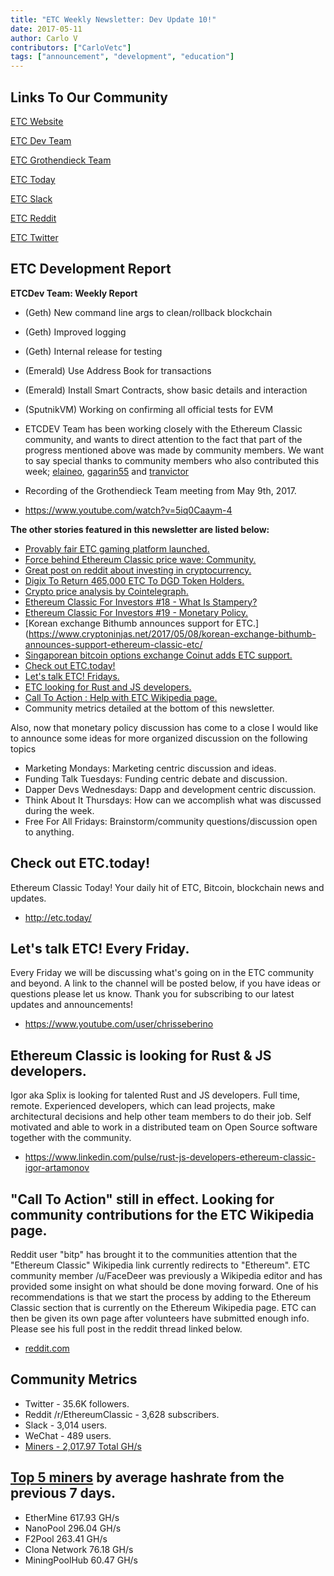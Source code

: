 ```yaml
---
title: "ETC Weekly Newsletter: Dev Update 10!"
date: 2017-05-11
author: Carlo V
contributors: ["CarloVetc"]
tags: ["announcement", "development", "education"]
---
```



## **Links To Our Community** 

[ETC Website](https://ethereumclassic.github.io/)

[ETC Dev Team](https://www.etcdevteam.com/)

[ETC Grothendieck Team](https://iohk.io/projects/ethereum-classic/#team)

[ETC Today](http://etc.today/)

[ETC Slack](https://ethereumclassic.herokuapp.com/)

[ETC Reddit](https://www.reddit.com/r/EthereumClassic/)

[ETC Twitter](http://twitter.com/eth_classic)



## **ETC Development Report**

**ETCDev Team: Weekly Report**


* (Geth) New command line args to clean/rollback blockchain

* (Geth) Improved logging

* (Geth) Internal release for testing

* (Emerald) Use Address Book for transactions

* (Emerald) Install Smart Contracts, show basic details and interaction

* (SputnikVM) Working on confirming all official tests for EVM


* ETCDEV Team has been working closely with the Ethereum Classic community, and wants to direct attention to the fact that part of the progress mentioned above was made by community members. We want to say special thanks to community members who also contributed this week; [elaineo](https://github.com/elaineo), [gagarin55](https://github.com/gagarin55) and [tranvictor](https://github.com/tranvictor)

* Recording of the Grothendieck Team meeting from May 9th, 2017.  
* https://www.youtube.com/watch?v=5iq0Caaym-4

**The other stories featured in this newsletter are listed below:** 

* [Provably fair ETC gaming platform launched.](https://bitcointalk.org/index.php?topic=1907827.0)
* [Force behind Ethereum Classic price wave: Community.](https://cointelegraph.com/news/force-behind-ethereum-classic-price-wave-community)
* [Great post on reddit about investing in cryptocurrency.](https://www.reddit.com/r/investing/comments/6acolz/cryptocurrencies_and_the_circle_of_competence/)
* [Digix To Return 465,000 ETC To DGD Token Holders.](http://news.8btc.com/digix-to-return-465000-etc-to-dgd-token-holders)
* [Crypto price analysis by Cointelegraph.](https://cointelegraph.com/news/price-analysis-for-05052017-btc-eth-etc-ltc)
* [ Ethereum Classic For Investors #18 - What Is Stampery?](https://www.youtube.com/watch?v=5xT81ktJXPI)
* [Ethereum Classic For Investors #19 - Monetary Policy.](https://www.youtube.com/watch?v=KX0iI9f-ST8)
* [Korean exchange Bithumb announces support for ETC.](https://www.cryptoninjas.net/2017/05/08/korean-exchange-bithumb-announces-support-ethereum-classic-etc/
* [Singaporean bitcoin options exchange Coinut adds ETC support.](http://www.econotimes.com/Singaporean-bitcoin-options-exchange-Coinut-adds-ETC-support-688329)
* [Check out ETC.today!](http://etc.today/)
* [Let's talk ETC! Fridays.](https://www.youtube.com/user/chrisseberino)
* [ETC looking for Rust and JS developers.](https://www.linkedin.com/pulse/rust-js-developers-ethereum-classic-igor-artamonov)
* [Call To  Action :  Help with ETC Wikipedia page.](https://www.reddit.com/r/EthereumClassic/comments/5bsj3c/ethereum_classic_redirects_to_ethereum_on/)
* Community metrics detailed at the bottom of this newsletter.

Also, now that monetary policy discussion has come to a close I would like to announce some ideas for more organized discussion on the following topics

* Marketing Mondays: Marketing centric discussion and ideas.
* Funding Talk Tuesdays: Funding centric debate and discussion.
* Dapper Devs Wednesdays: Dapp and development centric discussion. 
* Think About It Thursdays: How can we accomplish what was  discussed during the week.
* Free For All Fridays: Brainstorm/community questions/discussion open to anything.


## **Check out ETC.today!**

Ethereum Classic Today! Your daily hit of ETC, Bitcoin, blockchain news and updates.

* http://etc.today/

## **Let's talk ETC! Every Friday.**
Every Friday we will be discussing what's going on in the ETC community and beyond. A link to the channel will be posted below, if you have ideas or questions please let us know. Thank you for subscribing to our latest updates and announcements! 

* https://www.youtube.com/user/chrisseberino


## **Ethereum Classic is looking for Rust & JS developers.**

Igor aka Splix is looking for talented Rust and JS developers. Full time, remote. Experienced developers, which can lead projects, make architectural decisions and help other team members to do their job. Self motivated and able to work in a distributed team on Open Source software together with the community.

* https://www.linkedin.com/pulse/rust-js-developers-ethereum-classic-igor-artamonov

## **"Call To Action" still in effect. Looking for community contributions for the ETC Wikipedia page.** 
Reddit user "bitp" has brought it to the communities attention that the "Ethereum Classic" Wikipedia link currently redirects to "Ethereum". ETC community member /u/FaceDeer was previously a Wikipedia editor and has provided some insight on what should be done moving forward. One of his recommendations is that we start the process by adding to the Ethereum Classic section that is currently on the Ethereum Wikipedia page. ETC can then be given its own page after volunteers have submitted enough info. Please see his full post in the reddit thread linked below.

* [reddit.com](https://www.reddit.com/r/EthereumClassic/comments/5bsj3c/ethereum_classic_redirects_to_ethereum_on/)

## **Community Metrics** 

* Twitter - 35.6K followers.
* Reddit /r/EthereumClassic - 3,628 subscribers.
* Slack - 3,014 users.
* WeChat - 489 users.
* [Miners - 2,017.97 Total GH/s](https://gastracker.io/stats/miners)

## **[Top 5 miners](https://gastracker.io/stats/miners) by average hashrate from the previous 7 days.** 

* EtherMine 617.93 GH/s
* NanoPool 296.04 GH/s
* F2Pool 263.41 GH/s
* Clona Network 76.18 GH/s
* MiningPoolHub 60.47 GH/s
